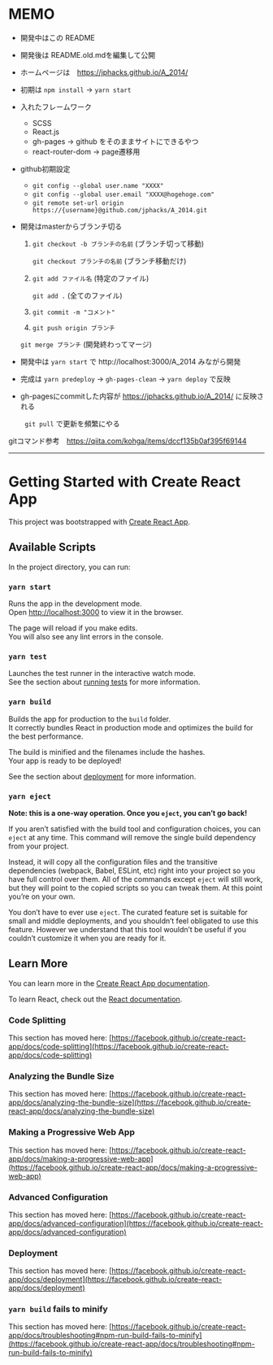 # MEMO
- 開発中はこの README
- 開発後は README.old.mdを編集して公開

- ホームページは　https://jphacks.github.io/A_2014/
- 初期は `npm install` -> `yarn start`
- 入れたフレームワーク
    - SCSS
    - React.js
    - gh-pages -> github をそのままサイトにできるやつ
    - react-router-dom -> page遷移用
- github初期設定
    - `git config --global user.name "XXXX"`
    - `git config --global user.email "XXXX@hogehoge.com"`
    - `git remote set-url origin https://{username}@github.com/jphacks/A_2014.git`
- 開発はmasterからブランチ切る
    1. `git checkout -b ブランチの名前` (ブランチ切って移動)
        
        `git checkout ブランチの名前` (ブランチ移動だけ)

    2. `git add ファイル名` (特定のファイル)
        
        `git add .` (全てのファイル)
           
    3. `git commit -m "コメント"`
    4. `git push origin ブランチ`

    `git merge ブランチ` (開発終わってマージ)
- 開発中は `yarn start` で http://localhost:3000/A_2014 みながら開発 
- 完成は `yarn predeploy` -> `gh-pages-clean` -> `yarn deploy` で反映
- gh-pagesにcommitした内容が https://jphacks.github.io/A_2014/ に反映される

　　
`git pull` で更新を頻繁にやる

gitコマンド参考　https://qiita.com/kohga/items/dccf135b0af395f69144

---

# Getting Started with Create React App

This project was bootstrapped with [Create React App](https://github.com/facebook/create-react-app).

## Available Scripts

In the project directory, you can run:

### `yarn start`

Runs the app in the development mode.\
Open [http://localhost:3000](http://localhost:3000) to view it in the browser.

The page will reload if you make edits.\
You will also see any lint errors in the console.

### `yarn test`

Launches the test runner in the interactive watch mode.\
See the section about [running tests](https://facebook.github.io/create-react-app/docs/running-tests) for more information.

### `yarn build`

Builds the app for production to the `build` folder.\
It correctly bundles React in production mode and optimizes the build for the best performance.

The build is minified and the filenames include the hashes.\
Your app is ready to be deployed!

See the section about [deployment](https://facebook.github.io/create-react-app/docs/deployment) for more information.

### `yarn eject`

**Note: this is a one-way operation. Once you `eject`, you can’t go back!**

If you aren’t satisfied with the build tool and configuration choices, you can `eject` at any time. This command will remove the single build dependency from your project.

Instead, it will copy all the configuration files and the transitive dependencies (webpack, Babel, ESLint, etc) right into your project so you have full control over them. All of the commands except `eject` will still work, but they will point to the copied scripts so you can tweak them. At this point you’re on your own.

You don’t have to ever use `eject`. The curated feature set is suitable for small and middle deployments, and you shouldn’t feel obligated to use this feature. However we understand that this tool wouldn’t be useful if you couldn’t customize it when you are ready for it.

## Learn More

You can learn more in the [Create React App documentation](https://facebook.github.io/create-react-app/docs/getting-started).

To learn React, check out the [React documentation](https://reactjs.org/).

### Code Splitting

This section has moved here: [https://facebook.github.io/create-react-app/docs/code-splitting](https://facebook.github.io/create-react-app/docs/code-splitting)

### Analyzing the Bundle Size

This section has moved here: [https://facebook.github.io/create-react-app/docs/analyzing-the-bundle-size](https://facebook.github.io/create-react-app/docs/analyzing-the-bundle-size)

### Making a Progressive Web App

This section has moved here: [https://facebook.github.io/create-react-app/docs/making-a-progressive-web-app](https://facebook.github.io/create-react-app/docs/making-a-progressive-web-app)

### Advanced Configuration

This section has moved here: [https://facebook.github.io/create-react-app/docs/advanced-configuration](https://facebook.github.io/create-react-app/docs/advanced-configuration)

### Deployment

This section has moved here: [https://facebook.github.io/create-react-app/docs/deployment](https://facebook.github.io/create-react-app/docs/deployment)

### `yarn build` fails to minify

This section has moved here: [https://facebook.github.io/create-react-app/docs/troubleshooting#npm-run-build-fails-to-minify](https://facebook.github.io/create-react-app/docs/troubleshooting#npm-run-build-fails-to-minify)
